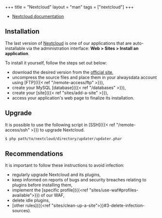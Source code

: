 +++
title = "Nextcloud"
layout = "man"
tags = ["nextcloud"]
+++

- [Nextcloud documentation](https://docs.nextcloud.com/)

## Installation

The last version of [Nextcloud](https://nextcloud.com/) is one of our applications that are auto-installable via the administration interface: **Web > Sites > Install an application**.

To install it yourself, follow the steps set out below:

- download the desired version from the [official site](https://nextcloud.com/install/#instructions-server),
- uncompress the source files and place them in your alwaysdata account using [FTP]({{< ref "/remote-access/ftp" >}}),
- create your MySQL [database]({{< ref "/databases" >}}),
- create your [site]({{< ref "sites/add-a-site" >}}),
- access your application's web page to finalize its installation.

## Upgrade

It is possible to use the following script in [SSH]({{< ref "/remote-access/ssh" >}}) to upgrade Nextcloud.

```sh
$ php path/to/nextcloud/directory/updater/updater.phar
```

## Recommendations

It is important to follow these instructions to avoid infection:

- regularly upgrade Nextcloud and its plugins,
- keep informed on reports of bugs and security breaches relating to plugins before installing them,
- implement the [specific profile]({{<ref "sites/use-waf#profiles-available">}}) of our WAF,
- delete idle plugins,
- [other rules]({{<ref "sites/clean-up-a-site">}}#3-delete-infection-sources).

